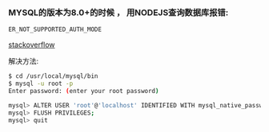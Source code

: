### MYSQL的版本为8.0+的时候 ， 用NODEJS查询数据库报错:

```sh
ER_NOT_SUPPORTED_AUTH_MODE
```
[stackoverflow](https://stackoverflow.com/questions/50093144/mysql-8-0-client-does-not-support-authentication-protocol-requested-by-server)

解决方法:

```sh
$ cd /usr/local/mysql/bin
$ mysql -u root -p
Enter password: (enter your root password)

mysql> ALTER USER 'root'@'localhost' IDENTIFIED WITH mysql_native_password BY 'your_new_password';
mysql> FLUSH PRIVILEGES;
mysql> quit
```